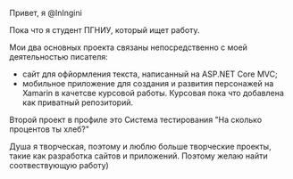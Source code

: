 Привет, я @InIngini

Пока что я студент ПГНИУ, который ищет работу.

Мои два основных проекта связаны непосредственно с моей деятельностью писателя: 
- сайт для офйормления текста, написанный на ASP.NET Core MVC;
- мобильное приложение для создания и развития персонажей на Xamarin в качетсве курсовой работы.
Курсовая пока что добавлена как приватный репозиторий. 

Второй проект в профиле это Система тестирования "На сколько процентов ты хлеб?"

Душа я творческая, поэтому и люблю больше творческие проекты, такие как разработка сайтов и приложений. Поэтому желаю найти соотвествующую работу)
<!---
InIngini/InIngini is a ✨ special ✨ repository because its `README.md` (this file) appears on your GitHub profile.
You can click the Preview link to take a look at your changes.
--->
